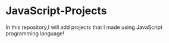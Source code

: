 # JavaScript-Projects

In this repository,I will add projects that I made
using JavaScript programming language!
